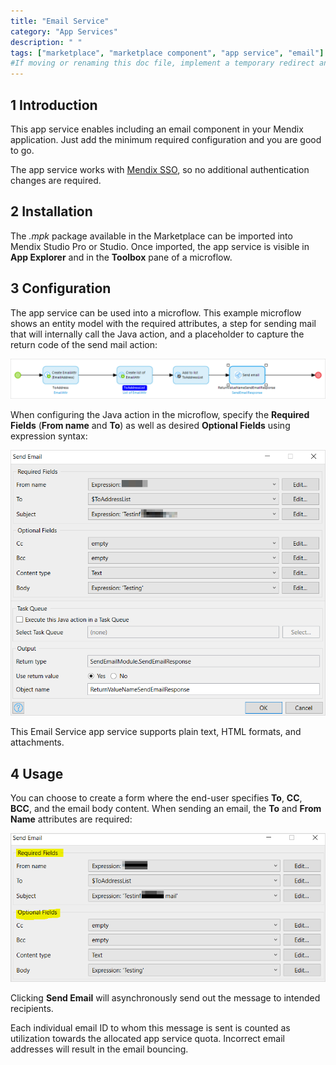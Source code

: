```yaml
---
title: "Email Service"
category: "App Services"
description: " "
tags: ["marketplace", "marketplace component", "app service", "email"]
#If moving or renaming this doc file, implement a temporary redirect and let the respective team know they should update the URL in the product. See Mapping to Products for more details. 
---
```


## 1 Introduction

This app service enables including an email component in your Mendix application. Just add the minimum required configuration and you are good to go.

The app service works with [Mendix SSO](/appstore/modules/mendix-sso), so no additional authentication changes are required.

## 2 Installation

The *.mpk* package available in the Marketplace can be imported into Mendix Studio Pro or Studio. Once imported, the app service is visible in **App Explorer** and in the **Toolbox** pane of a microflow.

## 3 Configuration

The app service can be used into a microflow. This example microflow shows an entity model with the required attributes, a step for sending mail that will internally call the Java action, and a placeholder to capture the return code of the send mail action:

![](attachments/email-service/microflow.png)

When configuring the Java action in the microflow, specify the **Required Fields** (**From name** and **To**) as well as desired **Optional Fields** using expression syntax:

![](attachments/email-service/java-action.png)

This Email Service app service supports plain text, HTML formats, and attachments. 

## 4 Usage

You can choose to create a form where the end-user specifies **To**, **CC**, **BCC**, and the email body content. When sending an email, the **To** and **From Name** attributes are required:

![](attachments/email-service/attributes.png)

Clicking **Send Email** will asynchronously send out the message to intended recipients.

Each individual email ID to whom this message is sent is counted as utilization towards the allocated app service quota. Incorrect email addresses will result in the email bouncing.

